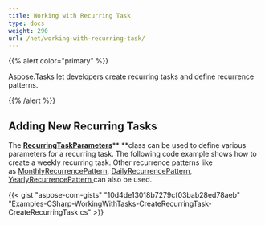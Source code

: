 ```yaml
---
title: Working with Recurring Task
type: docs
weight: 290
url: /net/working-with-recurring-task/
---
```


{{% alert color="primary" %}} 

Aspose.Tasks let developers create recurring tasks and define recurrence patterns.

{{% /alert %}} 
## **Adding New Recurring Tasks**
The [**RecurringTaskParameters**](https://apireference.aspose.com/net/tasks/aspose.tasks/RecurringTaskParameters)** **class can be used to define various parameters for a recurring task. The following code example shows how to create a weekly recurring task. Other recurrence patterns like as [MonthlyRecurrencePattern](https://apireference.aspose.com/net/tasks/aspose.tasks/monthlyrecurrencepattern), [DailyRecurrencePattern](https://apireference.aspose.com/net/tasks/aspose.tasks/DailyRecurrencePattern), [YearlyRecurrencePattern ](https://apireference.aspose.com/net/tasks/aspose.tasks/YearlyRecurrencePattern)can also be used.

{{< gist "aspose-com-gists" "10d4de13018b7279cf03bab28ed78aeb" "Examples-CSharp-WorkingWithTasks-CreateRecurringTask-CreateRecurringTask.cs" >}}
